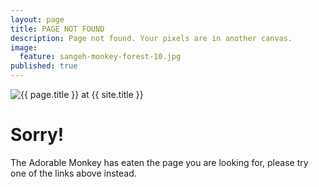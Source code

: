 ```yaml
---
layout: page
title: PAGE NOT FOUND
description: Page not found. Your pixels are in another canvas.
image:
  feature: sangeh-monkey-forest-10.jpg
published: true
---
```

  
<img src="{{ site.url }}/images/hmfaysal-404.jpg" alt="{{ page.title }} at {{ site.title }}">

<div class="text-center">
	<h1>Sorry!</h1>
	<p>The Adorable Monkey has eaten the page you are looking for,
	please try one of the links above instead.</p>
</div>
